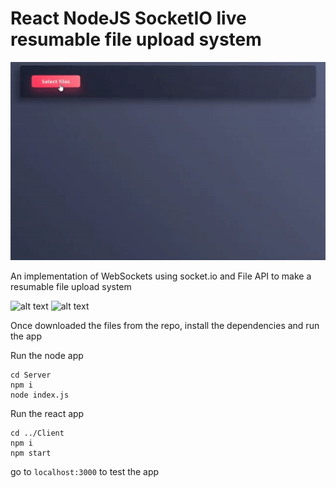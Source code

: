# React NodeJS SocketIO live resumable file upload system

![Output sample](https://github.com/Nodirbek-Sharipov/FileUpload_React_Node_SocketIO/blob/master/fu.gif)

An implementation of WebSockets using socket.io and File API to make a resumable file upload system

![alt text](https://github.com/Nodirbek-Sharipov/FileUpload_React_Node_SocketIO/blob/master/ui1.png "Screenshot 1")
![alt text](https://github.com/Nodirbek-Sharipov/FileUpload_React_Node_SocketIO/blob/master/ui2.png "Screenshot 2")

Once downloaded the files from the repo, install the dependencies and run the app

Run the node app
```
cd Server
npm i
node index.js
```

Run the react app
```
cd ../Client
npm i
npm start
```

go to `localhost:3000` to test the app 
